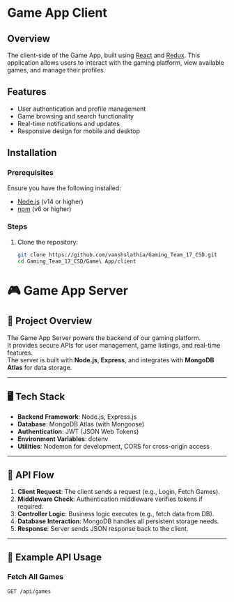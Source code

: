 # Game App Client

## Overview

The client-side of the Game App, built using [React](https://reactjs.org/) and [Redux](https://redux.js.org/). This application allows users to interact with the gaming platform, view available games, and manage their profiles.

## Features

- User authentication and profile management
- Game browsing and search functionality
- Real-time notifications and updates
- Responsive design for mobile and desktop

## Installation

### Prerequisites

Ensure you have the following installed:

- [Node.js](https://nodejs.org/) (v14 or higher)
- [npm](https://www.npmjs.com/) (v6 or higher)

### Steps

1. Clone the repository:

   ```bash
   git clone https://github.com/vanshslathia/Gaming_Team_17_CSD.git
   cd Gaming_Team_17_CSD/Game\ App/client

# 🎮 Game App Server

## 📖 Project Overview
The Game App Server powers the backend of our gaming platform.  
It provides secure APIs for user management, game listings, and real-time features.  
The server is built with **Node.js**, **Express**, and integrates with **MongoDB Atlas** for data storage.

---

## 🖥️ Tech Stack
- **Backend Framework**: Node.js, Express.js  
- **Database**: MongoDB Atlas (with Mongoose)  
- **Authentication**: JWT (JSON Web Tokens)  
- **Environment Variables**: dotenv  
- **Utilities**: Nodemon for development, CORS for cross-origin access  

---

## 🔄 API Flow
1. **Client Request**: The client sends a request (e.g., Login, Fetch Games).  
2. **Middleware Check**: Authentication middleware verifies tokens if required.  
3. **Controller Logic**: Business logic executes (e.g., fetch data from DB).  
4. **Database Interaction**: MongoDB handles all persistent storage needs.  
5. **Response**: Server sends JSON response back to the client.  

---

## 🧪 Example API Usage

### Fetch All Games
```http
GET /api/games

